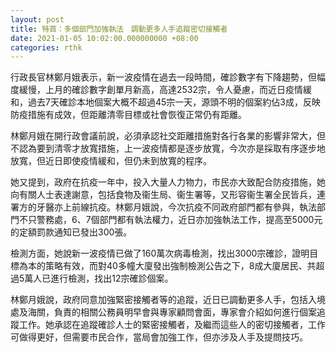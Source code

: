 ```yaml
---
layout: post
title: 特首：多個部門加強執法　調動更多人手追蹤密切接觸者
date: 2021-01-05 10:02:00.000000000 +08:00
categories: rthk
---
```


行政長官林鄭月娥表示，新一波疫情在過去一段時間，確診數字有下降趨勢，但幅度緩慢，上月的確診數字創單月新高，高達2532宗，令人憂慮，而近日疫情緩和，過去7天確診本地個案大概不超過45宗一天，源頭不明的個案約佔3成，反映防疫措施有成效，但距離清零目標或社會恢復正常仍有距離。

林鄭月娥在開行政會議前說，必須承認社交距離措施對各行各業的影響非常大，但不認為要到清零才放寬措施，上一波疫情都是逐步放寬，今次亦是採取有序逐步地放寬，但近日即使疫情緩和，但仍未到放寬的程序。

她又提到，政府在抗疫一年中，投入大量人力物力，市民亦大致配合防疫措施，她向有關人士表達謝意，包括食物及衞生局、衞生署等，又形容衞生署全民皆兵，連署方的牙醫亦上前線抗疫。林鄭月娥說，今次抗疫不同政府部門都有參與，執法部門不只警務處，6、7個部門都有執法權力，近日亦加強執法工作，提高至5000元的定額罰款通知已發出300張。

檢測方面，她說新一波疫情已做了160萬次病毒檢測，找出3000宗確診，證明目標為本的策略有效，而對40多幢大廈發出強制檢測公告之下，8成大廈居民、共超過5萬人已進行檢測，找出12宗確診個案。

林鄭月娥說，政府同意加強緊密接觸者等的追蹤，近日已調動更多人手，包括入境處及海關，負責的相關公務員明早會與專家顧問會面，專家會介紹如何進行個案追蹤工作。她承認在追蹤確診人士的緊密接觸者，及繼而這些人的密切接觸者，工作可做得更好，但需要市民合作，當局會加強工作，但亦涉及人手及提問技巧。
